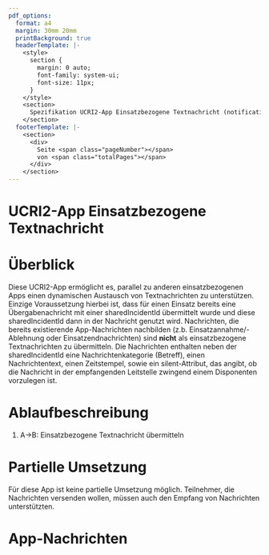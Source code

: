 ```yaml
---
pdf_options:
  format: a4
  margin: 30mm 20mm
  printBackground: true
  headerTemplate: |-
    <style>
      section {
        margin: 0 auto;
        font-family: system-ui;
        font-size: 11px;
      }
    </style>
    <section>
      Spezifikation UCRI2-App Einsatzbezogene Textnachricht (notification_text) Version 1.0
    </section>
  footerTemplate: |-
    <section>
      <div>
        Seite <span class="pageNumber"></span>
        von <span class="totalPages"></span>
      </div>
    </section>
---
```


# UCRI2-App Einsatzbezogene Textnachricht

<!-- toc -->
<!-- tocstop -->

# Überblick
Diese UCRI2-App ermöglicht es, parallel zu anderen einsatzbezogenen Apps einen dynamischen Austausch von Textnachrichten zu unterstützen. Einzige Voraussetzung hierbei ist, dass für einen Einsatz bereits eine Übergabenachricht mit einer sharedIncidentId übermittelt wurde und diese sharedIncidentId dann in der Nachricht genutzt wird.
Nachrichten, die bereits existierende App-Nachrichten nachbilden (z.b. Einsatzannahme/-Ablehnung oder Einsatzendnachrichten) sind **nicht** als einsatzbezogene Textnachrichten zu übermitteln.
Die Nachrichten enthalten neben der sharedIncidentId eine Nachrichtenkategorie (Betreff), einen Nachrichtentext, einen Zeitstempel, sowie ein silent-Attribut, das angibt, ob die Nachricht in der empfangenden Leitstelle zwingend einem Disponenten vorzulegen ist.

# Ablaufbeschreibung

1. A->B: Einsatzbezogene Textnachricht übermitteln

<!-- include ../../general_incident_app_notes.md -->

# Partielle Umsetzung
Für diese App ist keine partielle Umsetzung möglich. Teilnehmer, die Nachrichten versenden wollen, müssen auch den Empfang von Nachrichten unterstützten.

# App-Nachrichten
<!-- include ../../general_schema_documentation.md -->
<!-- include notification.schema.md -->
